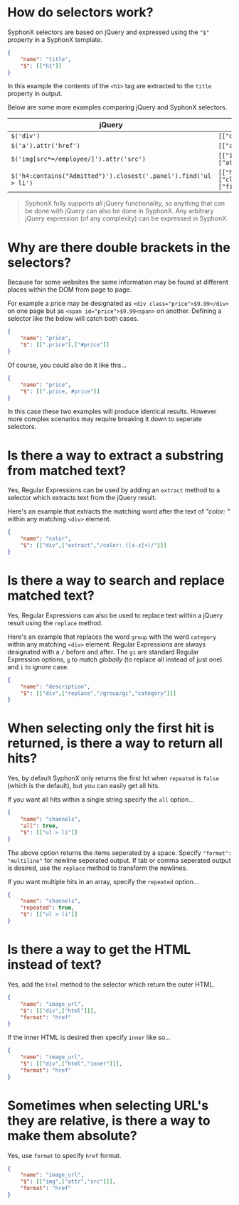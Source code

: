 # How do selectors work?
SyphonX selectors are based on jQuery and expressed using the `"$"` property in a SyphonX template.

```json
{
    "name": "title",
    "$": [["h1"]]
}
```

In this example the contents of the `<h1>` tag are extracted to the `title` property in output.

Below are some more examples comparing jQuery and SyphonX selectors.

jQuery                                                           | SyphonX
---------------------------------------------------------------- | ---------------------------------------------------------
`$('div')`                                                       | `[["div"]]`
`$('a').attr('href')`                                            | `[["a",["attr","href"]]]`
`$('img[src*=/employee/]').attr('src')`                          | `[["img[src*=/employee/]",["attr","src"]]]`
`$('h4:contains("Admitted")').closest('.panel').find('ul > li')` | `[["h4:contains('Admitted')",["closest",".panel"],["find","ul > li"]]`

> SyphonX fully supports *all* jQuery functionality, so anything that can be done with jQuery can also be done in SyphonX. Any arbitrary jQuery expression (of any complexity) can be expressed in SyphonX.


# Why are there double brackets in the selectors?
Because for some websites the same information may be found at different places within the DOM from page to page.

For example a price may be designated as `<div class="price">$9.99</div>` on one page but as `<span id="price">$9.99<span>` on another. Defining a selector like the below will catch both cases.

```json
{
    "name": "price",
    "$": [[".price"],["#price"]]
}
```

Of course, you could also do it like this...
```json
{
    "name": "price",
    "$": [[".price, #price"]]
}
```

In this case these two examples will produce identical results. However more complex scenarios may require breaking it down to seperate selectors.


# Is there a way to extract a substring from matched text?
Yes, Regular Expressions can be used by adding an `extract` method to a selector which extracts text from the jQuery result.

Here's an example that extracts the matching word after the text of *"color: "* within any matching `<div>` element.
```json
{
    "name": "color",
    "$": [["div",["extract","/color: ([a-z]+)/"]]]
}
```


# Is there a way to search and replace matched text?
Yes, Regular Expressions can also be used to replace text within a jQuery result using the `replace` method.

Here's an example that replaces the word `group` with the word `category` within any matching `<div>` element. Regular Expressions are always designated with a `/` before and after. The `gi` are standard Regular Expression options, `g` to match *globally* (to replace all instead of just one) and `i` to *ignore* case.
```json
{
    "name": "description",
    "$": [["div",["replace","/group/gi","category"]]]
}
```

# When selecting only the first hit is returned, is there a way to return all hits?
Yes, by default SyphonX only returns the first hit when `repeated` is `false` (which is the default), but you can easily get all hits.

If you want all hits within a single string specify the `all` option...
```json
{
    "name": "channels",
    "all": true,
    "$": [["ul > li"]]
}
```
The above option returns the items seperated by a space. Specify `"format": "multiline"` for newline seperated output. If tab or comma seperated output is desired, use the `replace` method to transform the newlines.

If you want multiple hits in an array, specify the `repeated` option...
```json
{
    "name": "channels",
    "repeated": true,
    "$": [["ul > li"]]
}
```


# Is there a way to get the HTML instead of text?
Yes, add the `html` method to the selector which return the outer HTML.
```json
{
    "name": "image_url",
    "$": [["div",["html"]]],
    "format": "href"
}
```
If the inner HTML is desired then specify `inner` like so...
```json
{
    "name": "image_url",
    "$": [["div",["html","inner"]]],
    "format": "href"
}
```


# Sometimes when selecting URL's they are relative, is there a way to make them absolute?
Yes, use `format` to specify `href` format.
```json
{
    "name": "image_url",
    "$": [["img",["attr","src"]]],
    "format": "href"
}
```
